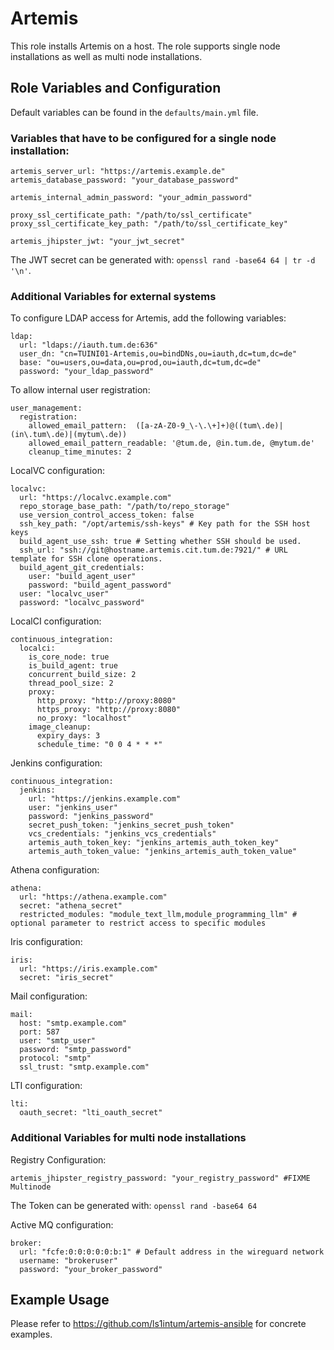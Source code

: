 # Artemis

This role installs Artemis on a host. The role supports single node installations as well as multi node installations.

## Role Variables and Configuration

Default variables can be found in the `defaults/main.yml` file.

### Variables that have to be configured for a single node installation:

```
artemis_server_url: "https://artemis.example.de"
artemis_database_password: "your_database_password"

artemis_internal_admin_password: "your_admin_password"

proxy_ssl_certificate_path: "/path/to/ssl_certificate"
proxy_ssl_certificate_key_path: "/path/to/ssl_certificate_key"

artemis_jhipster_jwt: "your_jwt_secret"
```

The JWT secret can be generated with: `openssl rand -base64 64 | tr -d '\n'`.

### Additional Variables for external systems

To configure LDAP access for Artemis, add the following variables:
```
ldap:
  url: "ldaps://iauth.tum.de:636"
  user_dn: "cn=TUINI01-Artemis,ou=bindDNs,ou=iauth,dc=tum,dc=de"
  base: "ou=users,ou=data,ou=prod,ou=iauth,dc=tum,dc=de"
  password: "your_ldap_password"
```

To allow internal user registration:
```
user_management:
  registration:
    allowed_email_pattern:  ([a-zA-Z0-9_\-\.\+]+)@((tum\.de)|(in\.tum\.de)|(mytum\.de))
    allowed_email_pattern_readable: '@tum.de, @in.tum.de, @mytum.de'
    cleanup_time_minutes: 2
```

LocalVC configuration:
```
localvc:
  url: "https://localvc.example.com"
  repo_storage_base_path: "/path/to/repo_storage"
  use_version_control_access_token: false
  ssh_key_path: "/opt/artemis/ssh-keys" # Key path for the SSH host keys
  build_agent_use_ssh: true # Setting whether SSH should be used.
  ssh_url: "ssh://git@hostname.artemis.cit.tum.de:7921/" # URL template for SSH clone operations.
  build_agent_git_credentials:
    user: "build_agent_user"
    password: "build_agent_password"
  user: "localvc_user"
  password: "localvc_password"
```

LocalCI configuration:
```
continuous_integration:
  localci:
    is_core_node: true
    is_build_agent: true
    concurrent_build_size: 2
    thread_pool_size: 2
    proxy:
      http_proxy: "http://proxy:8080"
      https_proxy: "http://proxy:8080"
      no_proxy: "localhost"
    image_cleanup:
      expiry_days: 3
      schedule_time: "0 0 4 * * *"
```

Jenkins configuration:
```
continuous_integration:
  jenkins:
    url: "https://jenkins.example.com"
    user: "jenkins_user"
    password: "jenkins_password"
    secret_push_token: "jenkins_secret_push_token"
    vcs_credentials: "jenkins_vcs_credentials"
    artemis_auth_token_key: "jenkins_artemis_auth_token_key"
    artemis_auth_token_value: "jenkins_artemis_auth_token_value"
```

Athena configuration:
```
athena:
  url: "https://athena.example.com"
  secret: "athena_secret"
  restricted_modules: "module_text_llm,module_programming_llm" # optional parameter to restrict access to specific modules
```

Iris configuration:
```
iris:
  url: "https://iris.example.com"
  secret: "iris_secret"
```

Mail configuration:
```
mail:
  host: "smtp.example.com"
  port: 587
  user: "smtp_user"
  password: "smtp_password"
  protocol: "smtp"
  ssl_trust: "smtp.example.com"
```

LTI configuration:
```
lti:
  oauth_secret: "lti_oauth_secret"
```

### Additional Variables for multi node installations

Registry Configuration:
```
artemis_jhipster_registry_password: "your_registry_password" #FIXME Multinode
```
The Token can be generated with: `openssl rand -base64 64`

Active MQ configuration:
```
broker:
  url: "fcfe:0:0:0:0:0:b:1" # Default address in the wireguard network
  username: "brokeruser"
  password: "your_broker_password"
```

## Example Usage

Please refer to https://github.com/ls1intum/artemis-ansible for concrete examples.
